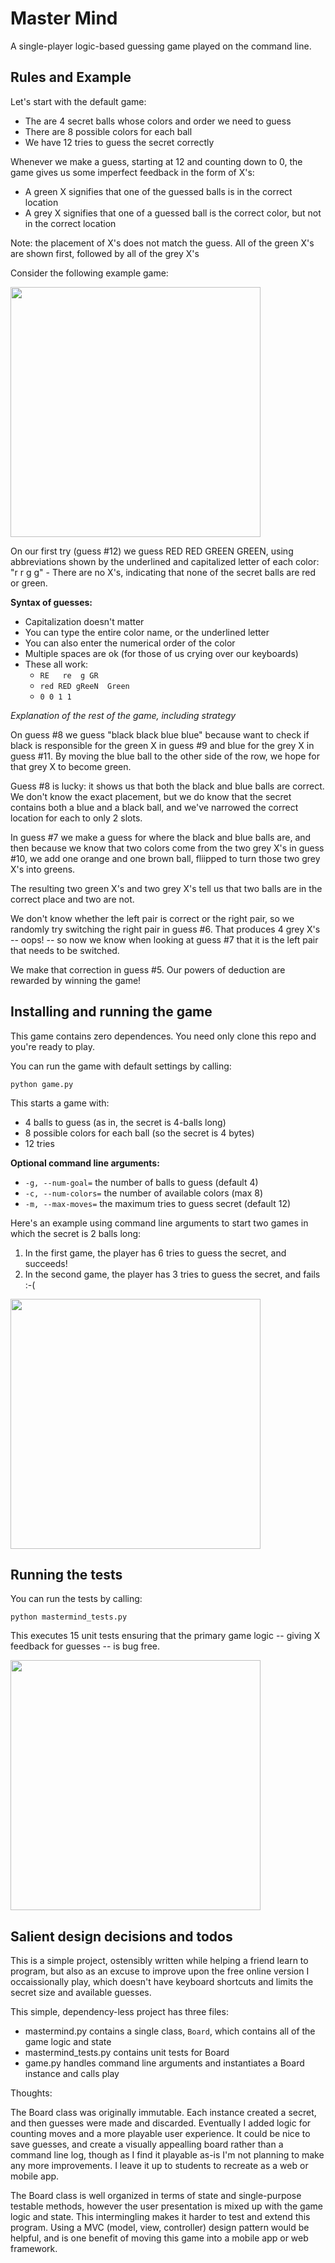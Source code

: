 # Master Mind

A single-player logic-based guessing game played on the command line.

## Rules and Example

Let's start with the default game:
* The are 4 secret balls whose colors and order we need to guess
* There are 8 possible colors for each ball
* We have 12 tries to guess the secret correctly

Whenever we make a guess, starting at 12 and counting down to 0, the game gives us some imperfect feedback in the form of X's:
* A green X signifies that one of the guessed balls is in the correct location
* A grey X signifies that one of a guessed ball is the correct color, but not in the correct location

Note: the placement of X's does not match the guess. All of the green X's are shown first, followed by all of the grey X's

Consider the following example game:

<img src="screen_shot.png" width="400">

On our first try (guess #12) we guess RED RED GREEN GREEN, using abbreviations shown by the underlined and capitalized letter of each color: "r r g g" - There are no X's, indicating that none of the secret balls are red or green.

**Syntax of guesses:**
- Capitalization doesn't matter
- You can type the entire color name, or the underlined letter
- You can also enter the numerical order of the color
- Multiple spaces are ok (for those of us crying over our keyboards)
- These all work:
   - `RE   re  g GR`
   - `red RED gReeN  Green`
   - `0 0 1 1`

*Explanation of the rest of the game, including  strategy*

On guess #8 we guess "black black blue blue" because want to check if black is responsible for the green X in guess #9 and blue for the grey X in guess #11.  By moving the blue ball to the other side of the row, we hope for that grey X to become green.

Guess #8 is lucky: it shows us that both the black and blue balls are correct. We don't know the exact placement, but we do know that the secret contains both a blue and a black ball, and we've narrowed the correct location for each to only 2 slots.

In guess #7 we make a guess for where the black and blue balls are, and then because we know that two colors come from the two grey X's in guess #10, we add one orange and one brown ball, fliipped to turn those two grey X's into greens.

The resulting two green X's and two grey X's tell us that two balls are in the correct place and two are not.

We don't know whether the left pair is correct or the right pair, so we randomly try switching the right pair in guess #6. That produces 4 grey X's -- oops! -- so now we know when looking at guess  #7 that it is the left pair that needs to be switched.

We make that correction in guess #5. Our powers of deduction are rewarded by winning the game!

## Installing and running the game

This game contains zero dependences. You need only clone this repo and you're ready to play.

You can run the game with default settings by calling:

`python game.py`

This starts a game with:
* 4 balls to guess (as in, the secret is 4-balls long)
* 8 possible colors for each ball (so the secret is 4 bytes)
* 12 tries

**Optional command line arguments:**
* `-g, --num-goal=` the number of balls to guess (default 4)
* `-c, --num-colors=` the number of available colors (max 8)
* `-m, --max-moves=` the maximum tries to guess secret (default 12)

Here's an example using command line arguments to start two games in which the secret is 2 balls long:
1. In the first game, the player has 6 tries to guess the secret, and succeeds!
2. In the second game, the player has 3 tries to guess the secret, and fails :-(

<img src="screen_shot_badguess_run_out.png" width="400">

## Running the tests

You can run the tests by calling:

`python mastermind_tests.py`

This executes 15 unit tests ensuring that the primary game logic -- giving X feedback for guesses -- is bug free.

<img src="screen_shot_tests.png" width="400">

## Salient design decisions and todos

This is a simple project, ostensibly written while helping a friend learn to program, but also as an excuse to improve upon the free online version I occaissionally play, which doesn't have keyboard shortcuts and limits the secret size and available guesses.

This simple, dependency-less project has three files:

- mastermind.py contains a single class, `Board`, which contains all of the game logic and state
- mastermind_tests.py contains unit tests for Board
- game.py handles command line arguments and instantiates a Board instance and calls play

Thoughts:

The Board class was originally immutable. Each instance created a secret, and then guesses were made and discarded. Eventually I added logic for counting moves and a more playable user experience. It could be nice to save guesses, and create a visually appealling board rather than a command line log, though as I find it playable as-is I'm not planning to make any more improvements. I leave it up to students to recreate as a web or mobile app.

The Board class is well organized in terms of state and single-purpose testable methods, however the user presentation is mixed up with the game logic and state. This intermingling makes it harder to test and extend this program. Using a MVC (model, view, controller) design pattern would be helpful, and is one benefit of moving this game into a mobile app or web framework.
